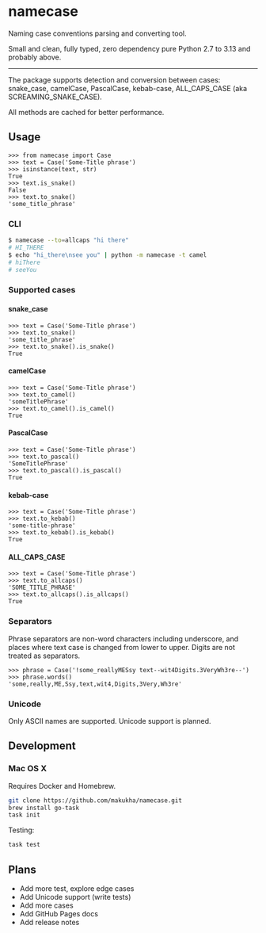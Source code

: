 # namecase

Naming case conventions parsing and converting tool.

Small and clean, fully typed, zero dependency pure Python 2.7 to 3.13 and probably above.

---
The package supports detection and conversion between cases: snake_case, camelCase, PascalCase, kebab-case, ALL_CAPS_CASE (aka SCREAMING_SNAKE_CASE).

All methods are cached for better performance.


## Usage

```doctest
>>> from namecase import Case
>>> text = Case('Some-Title phrase')
>>> isinstance(text, str)
True
>>> text.is_snake()
False
>>> text.to_snake()
'some_title_phrase'
```

### CLI

```bash
$ namecase --to=allcaps "hi there"
# HI_THERE
$ echo "hi_there\nsee you" | python -m namecase -t camel
# hiThere
# seeYou
```

### Supported cases

#### snake_case
```doctest
>>> text = Case('Some-Title phrase')
>>> text.to_snake()
'some_title_phrase'
>>> text.to_snake().is_snake()
True
```

#### camelCase
```doctest
>>> text = Case('Some-Title phrase')
>>> text.to_camel()
'someTitlePhrase'
>>> text.to_camel().is_camel()
True
```

#### PascalCase
```doctest
>>> text = Case('Some-Title phrase')
>>> text.to_pascal()
'SomeTitlePhrase'
>>> text.to_pascal().is_pascal()
True
```

#### kebab-case
```doctest
>>> text = Case('Some-Title phrase')
>>> text.to_kebab()
'some-title-phrase'
>>> text.to_kebab().is_kebab()
True
```

#### ALL_CAPS_CASE
```doctest
>>> text = Case('Some-Title phrase')
>>> text.to_allcaps()
'SOME_TITLE_PHRASE'
>>> text.to_allcaps().is_allcaps()
True
```

### Separators

Phrase separators are non-word characters including underscore, and places where text case is changed from lower to upper. Digits are not treated as separators.

```doctest
>>> phrase = Case('!some_reallyMESsy text--wit4Digits.3VeryWh3re--')
>>> phrase.words()
'some,really,ME,Ssy,text,wit4,Digits,3Very,Wh3re'
```

### Unicode

Only ASCII names are supported. Unicode support is planned.


## Development

### Mac OS X

Requires Docker and Homebrew.

```bash
git clone https://github.com/makukha/namecase.git
brew install go-task
task init
```

Testing:

```bash
task test
```

## Plans

* Add more test, explore edge cases
* Add Unicode support (write tests)
* Add more cases
* Add GitHub Pages docs
* Add release notes
